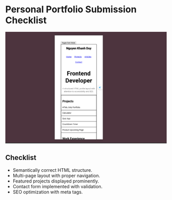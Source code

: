 # Personal Portfolio Submission Checklist

![Submission Checklist](screenshot.png)

## Checklist
- Semantically correct HTML structure.
- Multi-page layout with proper navigation.
- Featured projects displayed prominently.
- Contact form implemented with validation.
- SEO optimization with meta tags.
